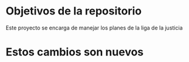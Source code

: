 # Objetivos de la repositorio

Este proyecto se encarga de manejar los planes de la liga de la justicia


# Estos cambios son nuevos 
